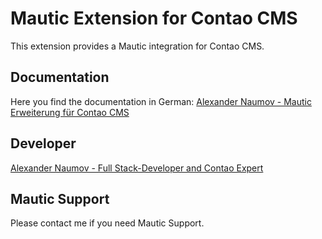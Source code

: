Mautic Extension for Contao CMS
=============================================

This extension provides a Mautic integration for Contao CMS.

## Documentation

Here you find the documentation in German: [Alexander Naumov - Mautic Erweiterung für Contao CMS ](https://alexandernaumov.de/artikel/mautic-contao)

## Developer
[Alexander Naumov - Full Stack-Developer and Contao Expert](https://alexandernaumov.de)

## Mautic Support

Please contact me if you need Mautic Support.
